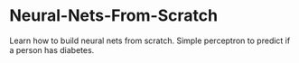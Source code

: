# Neural-Nets-From-Scratch
Learn how to build neural nets from scratch. Simple perceptron to predict if a person has diabetes.
